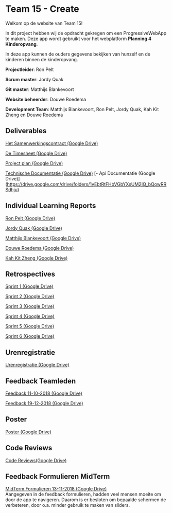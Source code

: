 # Team 15 - Create

Welkom op de website van Team 15!

In dit project hebben wij de opdracht gekregen om een ProgressiveWebApp te maken. Deze app wordt gebruikt voor het webplatform **Planning 4 Kinderopvang**. 

In deze app kunnen de ouders gegevens bekijken van hunzelf en de kinderen binnen de kinderopvang.

**Projectleider**: Ron Pelt

**Scrum master**: Jordy Quak

**Git master**:	Matthijs Blankevoort

**Website beheerder**: Douwe Roedema

**Development Team**: Matthijs Blankevoort, Ron Pelt, Jordy Quak, Kah Kit Zheng en Douwe Roedema

## Deliverables

[Het Samenwerkingscontract (Google Drive)](https://docs.google.com/document/d/1__VLd9AhH17L4bp6Sdu5KXnPGXcZk5kt45kxXD46oR4/edit#heading=h.ensbk19i69gr)

[De Timesheet (Google Drive)](https://docs.google.com/spreadsheets/d/1vJno3roKT8fv0SnajtjaM24_T59x1Z_Jqvx4qGpVXTU/edit#gid=1493701587)

[Project plan (Google Drive)](https://docs.google.com/document/d/19iSf3T_Zub4e5NcSlzdRvCTiOzWQ3igaAMqkYEAAyIw/edit#)

[Technische Documentatie (Google Drive)](https://docs.google.com/document/d/1P9OBeV4TYwGjtQMkw9A9S6Pa9NdQ4t1bTrw8jsiy8KU/edit)
  [- Api Documentatie (Google Drive)]
  (https://drive.google.com/drive/folders/1yEbtRtFHbVGbYXsUM2IQ_bQowRRSdhju)

## Individual Learning Reports

[Ron Pelt (Google Drive)](https://docs.google.com/document/d/10-bpeS1m3r_NyRSQgPv21iqhvePHEoL92wNdSf8zNPY/edit#heading=h.8gxjxqu5g8vr)

[Jordy Quak (Google Drive)](https://docs.google.com/document/d/1rIqsSZNHkAM496JJw7-dy74203x4TCdQ8PAM4uPpTFU/edit)

[Matthijs Blankevoort (Google Drive)](https://docs.google.com/document/d/1igODWbPX0Otot3J-RUyaNRdBL1hbNpYEePb9DlImQ-0/edit)

[Douwe Roedema (Google Drive)](https://docs.google.com/document/d/12Zuw7MQUFd2uJY2mIhgdZDCj-eNRvHK9SMB64WveM84/edit)

[Kah Kit Zheng (Google Drive)](https://docs.google.com/document/d/1f4BHgPE8MFJE0-ExeNjAUniSvzbFt4etBTqWxDbpKP8/edit#heading=h.98ww7mm1wsh1)

## Retrospectives

[Sprint 1 (Google Drive)](https://docs.google.com/document/d/1Xus2g4OP5FrxFXc3U8vVawZlNRcBHZNNDR6Nvyc6rgc/edit#)

[Sprint 2 (Google Drive)](https://docs.google.com/document/d/1hFCd2EehrSlvjM39r-1kiwcbIAzC7_scPwNuRstPXTY/edit)

[Sprint 3 (Google Drive)](https://docs.google.com/document/d/1rjE0UJT7MQjVTqCDLcHFJYWNF1f87kmMdubFHfMDfIk/edit)

[Sprint 4 (Google Drive)](https://docs.google.com/document/d/11hAsqJ8iIBQ0ELA-aB5kINlPECaZX4OBmCCw7MQBNyA/edit)

[Sprint 5 (Google Drive)](https://docs.google.com/document/d/1UKDCqBbF2_YAQ5hTN5Nu1-7woheqJaVOcBoAB277APk/edit)

[Sprint 6 (Google Drive)](https://docs.google.com/document/d/1b1bvVL8CETrUNoUkDmHHJGvK1KRzl9XXEhI70CurStc/edit)

## Urenregistratie
[Urenregistratie (Google Drive)](https://docs.google.com/spreadsheets/d/1vJno3roKT8fv0SnajtjaM24_T59x1Z_Jqvx4qGpVXTU/edit#gid=1493701587)

## Feedback Teamleden
[Feedback 11-10-2018 (Google Drive)](https://drive.google.com/drive/folders/1cAXwuKe7c5QoDChdvtRAd4BF3gKjQFXr)

[Feedback 19-12-2018 (Google Drive)](https://drive.google.com/drive/folders/1E4yu7JuYcpQL-53WTsoOR9tajHhenplw)

## Poster
[Poster (Google Drive)](https://drive.google.com/drive/folders/1TqAjBtKWUc8oP-S_Surg1wFdOs4olG3M)

## Code Reviews
[Code Reviews(Google Drive)](https://docs.google.com/document/d/1mqrglnkR_baPEUVhltTRQ8qDgCTeYhTAT8kfoTn-dkc/edit)

## Feedback Formulieren MidTerm
[MidTerm Formulieren 13-11-2018 (Google Drive)](https://drive.google.com/drive/folders/1TqAjBtKWUc8oP-S_Surg1wFdOs4olG3M) <br />
Aangegeven in de feedback formulieren, hadden veel mensen moeite om door de app te navigeren. Daarom is er besloten om bepaalde schermen de verbeteren, door o.a. minder gebruik te maken van sliders.

